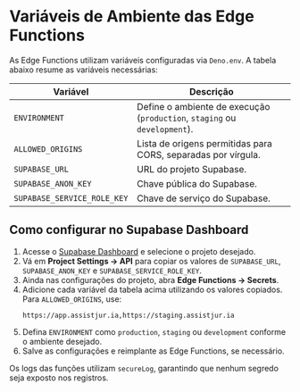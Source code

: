 # Variáveis de Ambiente das Edge Functions

As Edge Functions utilizam variáveis configuradas via `Deno.env`. A tabela abaixo resume as variáveis necessárias:

| Variável | Descrição |
| --- | --- |
| `ENVIRONMENT` | Define o ambiente de execução (`production`, `staging` ou `development`). |
| `ALLOWED_ORIGINS` | Lista de origens permitidas para CORS, separadas por vírgula. |
| `SUPABASE_URL` | URL do projeto Supabase. |
| `SUPABASE_ANON_KEY` | Chave pública do Supabase. |
| `SUPABASE_SERVICE_ROLE_KEY` | Chave de serviço do Supabase. |

## Como configurar no Supabase Dashboard

1. Acesse o [Supabase Dashboard](https://app.supabase.com) e selecione o projeto desejado.
2. Vá em **Project Settings → API** para copiar os valores de `SUPABASE_URL`, `SUPABASE_ANON_KEY` e `SUPABASE_SERVICE_ROLE_KEY`.
3. Ainda nas configurações do projeto, abra **Edge Functions → Secrets**.
4. Adicione cada variável da tabela acima utilizando os valores copiados. Para `ALLOWED_ORIGINS`, use:
   ```
   https://app.assistjur.ia,https://staging.assistjur.ia
   ```
5. Defina `ENVIRONMENT` como `production`, `staging` ou `development` conforme o ambiente desejado.
6. Salve as configurações e reimplante as Edge Functions, se necessário.

Os logs das funções utilizam `secureLog`, garantindo que nenhum segredo seja exposto nos registros.
